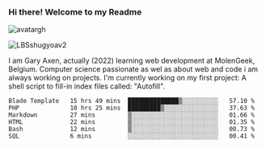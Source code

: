 ### Hi there! Welcome to my Readme 
![avatargh](https://user-images.githubusercontent.com/22075644/164934471-9e8af8ff-56fa-42c4-8061-5c7410433886.png)

![LBSshugyoav2](https://user-images.githubusercontent.com/22075644/164934218-25b846e8-bf56-4a0e-bd88-ab444310d7a8.png)



I am Gary Axen, actually (2022) learning web development at MolenGeek, Belgium.
Computer science passionate as wel as about web and code i am always working on projects.
I'm currently working on my first project: A shell script to fill-in index files called: "Autofill". 
<!--START_SECTION:waka-->

```text
Blade Template   15 hrs 49 mins  ██████████████▒░░░░░░░░░░   57.10 %
PHP              10 hrs 25 mins  █████████▒░░░░░░░░░░░░░░░   37.63 %
Markdown         27 mins         ▒░░░░░░░░░░░░░░░░░░░░░░░░   01.66 %
HTML             22 mins         ▒░░░░░░░░░░░░░░░░░░░░░░░░   01.35 %
Bash             12 mins         ▒░░░░░░░░░░░░░░░░░░░░░░░░   00.73 %
SQL              6 mins          ░░░░░░░░░░░░░░░░░░░░░░░░░   00.41 %
```

<!--END_SECTION:waka-->

<!--
**LeBigSky/LebigSky** is a ✨ _special_ ✨ repository because its `README.md` (this file) appears on your GitHub profile.


as to get you started:

- 🔭 I’m currently working on ...
- 🌱 I’m currently learning ...
- 👯 I’m looking to collaborate on ...
- 🤔 I’m looking for help with ...
- 💬 Ask me about ...
- 📫 How to reach me: ...
- 😄 Pronouns: ...
- ⚡ Fun fact: ...
-->
